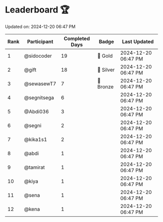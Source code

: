 # Leaderboard 🏆

Updated on: 2024-12-20 06:47 PM

| Rank | Participant       | Completed Days | Badge      | Last Updated         |
|------|-------------------|----------------|------------|----------------------|
| 1    | @sidocoder        | 19             | 🏅 Gold     | 2024-12-20 06:47 PM |
| 2    | @gift             | 18             | 🥈 Silver   | 2024-12-20 06:47 PM |
| 3    | @sewasewT7        | 7              | 🥉 Bronze   | 2024-12-20 06:47 PM |
| 4    | @segnitsega       | 6              |            | 2024-12-20 06:47 PM |
| 5    | @Abdi036          | 3              |            | 2024-12-20 06:47 PM |
| 6    | @segni            | 2              |            | 2024-12-20 06:47 PM |
| 7    | @kika1s1          | 2              |            | 2024-12-20 06:47 PM |
| 8    | @abdi             | 1              |            | 2024-12-20 06:47 PM |
| 9    | @tamirat          | 1              |            | 2024-12-20 06:47 PM |
| 10   | @kiya             | 1              |            | 2024-12-20 06:47 PM |
| 11   | @sena             | 1              |            | 2024-12-20 06:47 PM |
| 12   | @kena             | 1              |            | 2024-12-20 06:47 PM |
